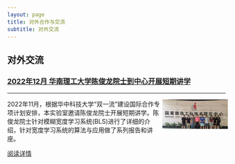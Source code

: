 ```yaml
---
layout: page
title: 对外合作与交流
subtitle: 对外交流
---
```

<!--
 * @Author: Conghao Wong
 * @Date: 2023-03-08 19:13:03
 * @LastEditors: Conghao Wong
 * @LastEditTime: 2023-03-12 10:31:05
 * @Description: file content
 * @Github: https://cocoon2wong.github.io
 * Copyright 2023 Conghao Wong, All Rights Reserved.
-->

<style>
    .t_grid {
        display: grid;
        grid-template-columns: 70% 30%;
        grid-gap: 60px 1%;
    }

    .t_img {
        vertical-align: top;
    }
</style>

## 对外交流

### [2022年12月 华南理工大学陈俊龙院士到中心开展短期讲学](/cooperations/posts/0)
---

<div class="t_grid">
    <div>
        2022年11月，根据华中科技大学“双一流”建设国际合作专项计划安排，本实验室邀请陈俊龙院士开展短期讲学。陈俊龙院士针对模糊宽度学习系统(BLS)进行了详细的介绍，针对宽度学习系统的算法与应用做了系列报告和讲座。
    </div>
    <div>
        <img class="t_img" src="/assets/img/cooperations/posts/0-0.jpg">
    </div>
</div>

[阅读详情](/cooperations/posts/0)
